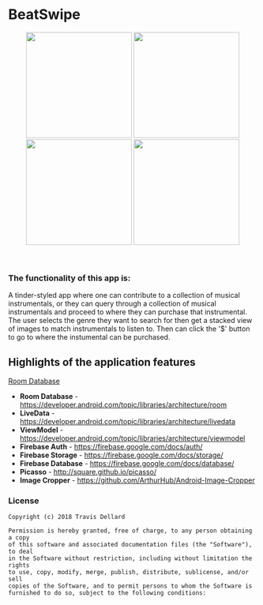 # BeatSwipe

<p align="center">
  <img src="https://user-images.githubusercontent.com/25181025/41806025-641a4cd2-767a-11e8-9180-375fbe033b35.jpg" width="214"/>
  <img src="https://user-images.githubusercontent.com/25181025/41805981-2d55bb10-7679-11e8-9d1a-9a60f067bece.jpg" width="214"/>
  <img src="https://user-images.githubusercontent.com/25181025/41803321-23f387e0-764d-11e8-80b5-59b53e38481c.jpg" width="214"/>
  <img src="https://user-images.githubusercontent.com/25181025/41805973-f867cbdc-7678-11e8-91c8-dc4327805cec.jpg" width="214"/>  
</p>
<br/>

### The functionality of this app is:

  A tinder-styled app where one can contribute to a collection of musical instrumentals, or they can query through a collection of musical instrumentals and proceed to where they can purchase that instrumental. The user selects the genre they want to search for then get a stacked view of images to match instrumentals to listen to. Then can click the '$' button to go to where the instumental can be purchased.

## Highlights of the application features
<a href="https://developer.android.com/topic/libraries/architecture/room">Room Database</a>
* __Room Database__ - https://developer.android.com/topic/libraries/architecture/room
* __LiveData__ - https://developer.android.com/topic/libraries/architecture/livedata
* __ViewModel__ - https://developer.android.com/topic/libraries/architecture/viewmodel
* __Firebase Auth__ - https://firebase.google.com/docs/auth/
* __Firebase Storage__ - https://firebase.google.com/docs/storage/
* __Firebase Database__ - https://firebase.google.com/docs/database/
* __Picasso__ - http://square.github.io/picasso/
* __Image Cropper__ - https://github.com/ArthurHub/Android-Image-Cropper


### License
```
Copyright (c) 2018 Travis Dellard

Permission is hereby granted, free of charge, to any person obtaining a copy
of this software and associated documentation files (the "Software"), to deal
in the Software without restriction, including without limitation the rights
to use, copy, modify, merge, publish, distribute, sublicense, and/or sell
copies of the Software, and to permit persons to whom the Software is
furnished to do so, subject to the following conditions:
```
